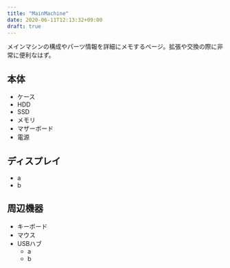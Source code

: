 ```yaml
---
title: "MainMachine"
date: 2020-06-11T12:13:32+09:00
draft: true
---
```


メインマシンの構成やパーツ情報を詳細にメモするページ。拡張や交換の際に非常に便利なはず。

## 本体
* ケース
* HDD
* SSD
* メモリ
* マザーボード
* 電源


## ディスプレイ
* a
* b

## 周辺機器
* キーボード
* マウス
* USBハブ
  * a
  * b
